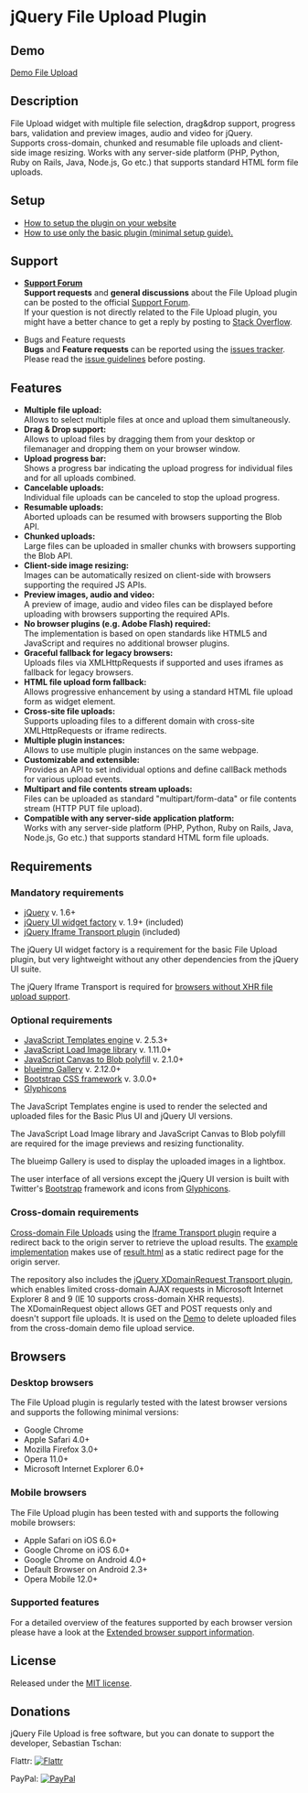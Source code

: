 # jQuery File Upload Plugin

## Demo
[Demo File Upload](https://blueimp.github.io/jQuery-File-Upload/)

## Description
File Upload widget with multiple file selection, drag&amp;drop support, progress bars, validation and preview images, audio and video for jQuery.  
Supports cross-domain, chunked and resumable file uploads and client-side image resizing. Works with any server-side platform (PHP, Python, Ruby on Rails, Java, Node.js, Go etc.) that supports standard HTML form file uploads.

## Setup
* [How to setup the plugin on your website](https://github.com/blueimp/jQuery-File-Upload/wiki/Setup)
* [How to use only the basic plugin (minimal setup guide).](https://github.com/blueimp/jQuery-File-Upload/wiki/Basic-plugin)

## Support

* **[Support Forum](https://groups.google.com/d/forum/jquery-fileupload)**  
**Support requests** and **general discussions** about the File Upload plugin can be posted to the official
[Support Forum](https://groups.google.com/d/forum/jquery-fileupload).  
If your question is not directly related to the File Upload plugin, you might have a better chance to get a reply by posting to [Stack Overflow](http://stackoverflow.com/questions/tagged/blueimp+jquery+file-upload).

* Bugs and Feature requests  
**Bugs** and **Feature requests** can be reported using the [issues tracker](https://github.com/blueimp/jQuery-File-Upload/issues).  
Please read the [issue guidelines](https://github.com/blueimp/jQuery-File-Upload/blob/master/CONTRIBUTING.md) before posting.

## Features
* **Multiple file upload:**  
  Allows to select multiple files at once and upload them simultaneously.
* **Drag & Drop support:**  
  Allows to upload files by dragging them from your desktop or filemanager and dropping them on your browser window.
* **Upload progress bar:**  
  Shows a progress bar indicating the upload progress for individual files and for all uploads combined.
* **Cancelable uploads:**  
  Individual file uploads can be canceled to stop the upload progress.
* **Resumable uploads:**  
  Aborted uploads can be resumed with browsers supporting the Blob API.
* **Chunked uploads:**  
  Large files can be uploaded in smaller chunks with browsers supporting the Blob API.
* **Client-side image resizing:**  
  Images can be automatically resized on client-side with browsers supporting the required JS APIs.
* **Preview images, audio and video:**  
  A preview of image, audio and video files can be displayed before uploading with browsers supporting the required APIs.
* **No browser plugins (e.g. Adobe Flash) required:**  
  The implementation is based on open standards like HTML5 and JavaScript and requires no additional browser plugins.
* **Graceful fallback for legacy browsers:**  
  Uploads files via XMLHttpRequests if supported and uses iframes as fallback for legacy browsers.
* **HTML file upload form fallback:**  
  Allows progressive enhancement by using a standard HTML file upload form as widget element.
* **Cross-site file uploads:**  
  Supports uploading files to a different domain with cross-site XMLHttpRequests or iframe redirects.
* **Multiple plugin instances:**  
  Allows to use multiple plugin instances on the same webpage.
* **Customizable and extensible:**  
  Provides an API to set individual options and define callBack methods for various upload events.
* **Multipart and file contents stream uploads:**  
  Files can be uploaded as standard "multipart/form-data" or file contents stream (HTTP PUT file upload).
* **Compatible with any server-side application platform:**  
  Works with any server-side platform (PHP, Python, Ruby on Rails, Java, Node.js, Go etc.) that supports standard HTML form file uploads.

## Requirements

### Mandatory requirements
* [jQuery](https://jquery.com/) v. 1.6+
* [jQuery UI widget factory](https://api.jqueryui.com/jQuery.widget/) v. 1.9+ (included)
* [jQuery Iframe Transport plugin](https://github.com/blueimp/jQuery-File-Upload/blob/master/js/jquery.iframe-transport.js) (included)

The jQuery UI widget factory is a requirement for the basic File Upload plugin, but very lightweight without any other dependencies from the jQuery UI suite.

The jQuery Iframe Transport is required for [browsers without XHR file upload support](https://github.com/blueimp/jQuery-File-Upload/wiki/Browser-support).

### Optional requirements
* [JavaScript Templates engine](https://github.com/blueimp/JavaScript-Templates) v. 2.5.3+
* [JavaScript Load Image library](https://github.com/blueimp/JavaScript-Load-Image) v. 1.11.0+
* [JavaScript Canvas to Blob polyfill](https://github.com/blueimp/JavaScript-Canvas-to-Blob) v. 2.1.0+
* [blueimp Gallery](https://github.com/blueimp/Gallery) v. 2.12.0+
* [Bootstrap CSS framework](http://getbootstrap.com/) v. 3.0.0+
* [Glyphicons](http://glyphicons.com/)

The JavaScript Templates engine is used to render the selected and uploaded files for the Basic Plus UI and jQuery UI versions.

The JavaScript Load Image library and JavaScript Canvas to Blob polyfill are required for the image previews and resizing functionality.

The blueimp Gallery is used to display the uploaded images in a lightbox.

The user interface of all versions except the jQuery UI version is built with Twitter's [Bootstrap](http://getbootstrap.com/) framework and icons from [Glyphicons](http://glyphicons.com/).

### Cross-domain requirements
[Cross-domain File Uploads](https://github.com/blueimp/jQuery-File-Upload/wiki/Cross-domain-uploads) using the [Iframe Transport plugin](https://github.com/blueimp/jQuery-File-Upload/blob/master/js/jquery.iframe-transport.js) require a redirect back to the origin server to retrieve the upload results. The [example implementation](https://github.com/blueimp/jQuery-File-Upload/blob/master/js/main.js) makes use of [result.html](https://github.com/blueimp/jQuery-File-Upload/blob/master/cors/result.html) as a static redirect page for the origin server.

The repository also includes the [jQuery XDomainRequest Transport plugin](https://github.com/blueimp/jQuery-File-Upload/blob/master/js/cors/jquery.xdr-transport.js), which enables limited cross-domain AJAX requests in Microsoft Internet Explorer 8 and 9 (IE 10 supports cross-domain XHR requests).  
The XDomainRequest object allows GET and POST requests only and doesn't support file uploads. It is used on the [Demo](https://blueimp.github.io/jQuery-File-Upload/) to delete uploaded files from the cross-domain demo file upload service.

## Browsers

### Desktop browsers
The File Upload plugin is regularly tested with the latest browser versions and supports the following minimal versions:

* Google Chrome
* Apple Safari 4.0+
* Mozilla Firefox 3.0+
* Opera 11.0+
* Microsoft Internet Explorer 6.0+

### Mobile browsers
The File Upload plugin has been tested with and supports the following mobile browsers:

* Apple Safari on iOS 6.0+
* Google Chrome on iOS 6.0+
* Google Chrome on Android 4.0+
* Default Browser on Android 2.3+
* Opera Mobile 12.0+

### Supported features
For a detailed overview of the features supported by each browser version please have a look at the [Extended browser support information](https://github.com/blueimp/jQuery-File-Upload/wiki/Browser-support).

## License
Released under the [MIT license](http://www.opensource.org/licenses/MIT).

## Donations
jQuery File Upload is free software, but you can donate to support the developer, Sebastian Tschan:

Flattr: [![Flattr](https://api.flattr.com/button/flattr-badge-large.png)](https://flattr.com/thing/286433/jQuery-File-Upload-Plugin)

PayPal: [![PayPal](https://www.paypalobjects.com/WEBSCR-640-20110429-1/en_US/i/btn/btn_donateCC_LG.gif)](https://www.paypal.com/cgi-bin/webscr?cmd=_s-xclick&hosted_button_id=PYWYSYP77KL54)
